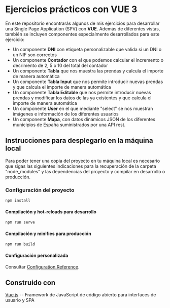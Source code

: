 # Ejercicios prácticos con VUE 3

En este repositorio encontrarás algunos de mis ejercicios para desarrollar una Single Page Application (SPV) con **VUE**. Además de diferentes vistas, también se incluyen componentes especialmente desarrollados para este ejercicio:

* Un componente **DNI** con etiqueta personalizable que valida si un DNI o un NIF son correctos
* Un componente **Contador** con el que podemos calcular el incremento o decrimento de 2, 5 o 10 del total del contador
* Un componente **Tabla** que nos muestra las prendas y calcula el importe de manera automática
* Un componente **Tabla Input** que nos permite introducir nuevas prendas y que calcula el importe de manera automática
* Un componente **Tabla Editable** que nos permite introducir nuevas prendas y modificar los datos de las ya existentes y que calcula el importe de manera automática
* Un componente **User** en el que mediante "select" se nos muestran imágenes e información de los diferentes usuarios
* Un componente **Mapa**, con datos dinámicos JSON de los diferentes municipios de España suministrados por una API rest.

## Instrucciones para desplegarlo en la máquina local

Para poder tener una copia del proyecto en tu máquina local es necesario que sigas las siguientes indicaciones para la recuperación de la carpeta "node_modules" y las dependencias del proyecto y compilar en desarrollo o producción.

### Configuración del proyecto
```
npm install
```

#### Compilación y hot-reloads para desarrollo
```
npm run serve
```

#### Compilación y minifies para producción
```
npm run build
```

#### Configuración personalizada
Consultar [Configuration Reference](https://cli.vuejs.org/config/).

## Construido con
[Vue.js](http://vuejs.org) -- Framework de JavaScript de código abierto para interfaces de usuario y SPA
